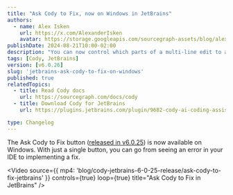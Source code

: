 ```yaml
---
title: "Ask Cody to Fix, now on Windows in JetBrains"
authors:
  - name: Alex Isken
    url: https://x.com/AlexanderIsken
    avatar: https://storage.googleapis.com/sourcegraph-assets/blog/alex_avatar.png
publishDate: 2024-08-21T10:00-02:00
description: "You can now control which parts of a multi-line edit to accept with more granularity. When you ask Cody to edit a block of code, the presented diff will be split into discrete code blocks, and you can accept or reject each diff separately."
tags: [Cody, JetBrains]
version: [v6.0.26]
slug: 'jetbrains-ask-cody-to-fix-on-windows'
published: true
relatedTopics:
  - title: Read Cody docs
    url: https://sourcegraph.com/docs/cody
  - title: Download Cody for JetBrains
    url: https://plugins.jetbrains.com/plugin/9682-cody-ai-coding-assistant-with-autocomplete--chat

type: Changelog
---
```


The Ask Cody to Fix button ([released in v6.0.25](https://sourcegraph.com/blog/cody-jetbrains-6-0-25-release)) is now available on Windows. With just a single button, you can go from seeing an error in your IDE to implementing a fix.

<Video
  source={{
    mp4: 'blog/cody-jetbrains-6-0-25-release/ask-cody-to-fix-jetbrains'
  }}
  controls={true}
  loop={true}
  title="Ask Cody to Fix in JetBrains"
/>
